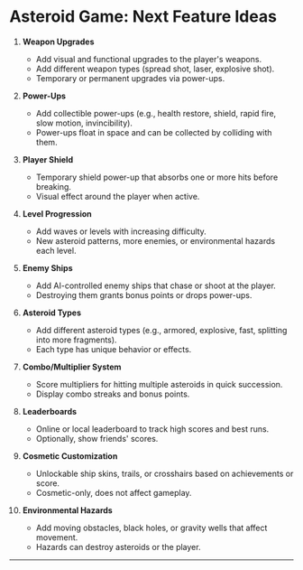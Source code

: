 # Asteroid Game: Next Feature Ideas

1. **Weapon Upgrades**
   - Add visual and functional upgrades to the player's weapons.
   - Add different weapon types (spread shot, laser, explosive shot).
   - Temporary or permanent upgrades via power-ups.

2. **Power-Ups**
   - Add collectible power-ups (e.g., health restore, shield, rapid fire, slow motion, invincibility).
   - Power-ups float in space and can be collected by colliding with them.

3. **Player Shield**
   - Temporary shield power-up that absorbs one or more hits before breaking.
   - Visual effect around the player when active.

4. **Level Progression**
   - Add waves or levels with increasing difficulty.
   - New asteroid patterns, more enemies, or environmental hazards each level.

5. **Enemy Ships**
   - Add AI-controlled enemy ships that chase or shoot at the player.
   - Destroying them grants bonus points or drops power-ups.

6. **Asteroid Types**
   - Add different asteroid types (e.g., armored, explosive, fast, splitting into more fragments).
   - Each type has unique behavior or effects.

7. **Combo/Multiplier System**
   - Score multipliers for hitting multiple asteroids in quick succession.
   - Display combo streaks and bonus points.

8. **Leaderboards**
   - Online or local leaderboard to track high scores and best runs.
   - Optionally, show friends' scores.

9. **Cosmetic Customization**
   - Unlockable ship skins, trails, or crosshairs based on achievements or score.
   - Cosmetic-only, does not affect gameplay.

10. **Environmental Hazards**
    - Add moving obstacles, black holes, or gravity wells that affect movement.
    - Hazards can destroy asteroids or the player.

---
